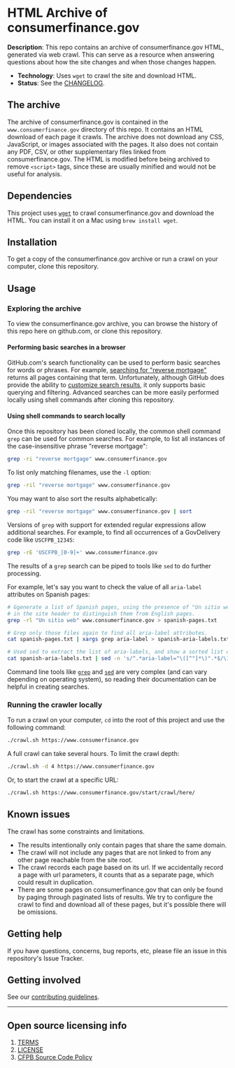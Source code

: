 # HTML Archive of consumerfinance.gov

**Description**:
This repo contains an archive of consumerfinance.gov HTML, generated via web crawl.
This can serve as a resource when answering questions about how the site changes and when those changes happen.

  - **Technology**: Uses `wget` to crawl the site and download HTML.
  - **Status**:  See the [CHANGELOG](CHANGELOG.md).

## The archive

The archive of consumerfinance.gov is contained in the `www.consumerfinance.gov` directory of this repo.
It contains an HTML download of each page it crawls.
The archive does not download any CSS, JavaScript, or images associated with the pages.
It also does not contain any PDF, CSV, or other supplementary files linked from consumerfinance.gov.
The HTML is modified before being archived to remove `<script>` tags, since these are usually minified and would not be useful for analysis.

## Dependencies

This project uses [`wget`](https://www.gnu.org/software/wget/) to crawl consumerfinance.gov and download the HTML.
You can install it on a Mac using `brew install wget`.

## Installation

To get a copy of the consumerfinance.gov archive or run a crawl on your computer, clone this repository.

## Usage

### Exploring the archive

To view the consumerfinance.gov archive, you can browse the history of this repo here on github.com, or clone this repository.

#### Performing basic searches in a browser

GitHub.com's search functionality can be used to perform basic searches for words or phrases.
For example,
[searching for "reverse  mortgage"](https://github.com/cfpb/crawl-cfgov/search?q=%22reverse+mortgage%22)
returns all pages containing that term.
Unfortunately, although GitHub does provide the ability to
[customize search results](https://docs.github.com/en/free-pro-team@latest/github/searching-for-information-on-github/searching-code),
it only supports basic querying and filtering.
Advanced searches can be more easily performed locally using shell commands after cloning this repository.

#### Using shell commands to search locally

Once this repository has been cloned locally, the common shell command `grep` can be used for common searches.
For example, to list all instances of the case-insensitive phrase "reverse mortgage":

```sh
grep -ri "reverse mortgage" www.consumerfinance.gov
```

To list only matching filenames, use the `-l` option:

```sh
grep -ril "reverse mortgage" www.consumerfinance.gov
```

You may want to also sort the results alphabetically:

```sh
grep -ril "reverse mortgage" www.consumerfinance.gov | sort
```

Versions of `grep` with support for extended regular expressions allow additional searches.
For example, to find all occurrences of a GovDelivery code like `USCFPB_12345`:

```sh
grep -rE 'USCFPB_[0-9]+' www.consumerfinance.gov
```

The results of a `grep` search can be piped to tools like `sed` to do further processing.

For example, let's say you want to check the value of all `aria-label` attributes on Spanish pages:

```sh
# Ggenerate a list of Spanish pages, using the presence of "Un sitio web"
# in the site header to distinguish them from English pages.
grep -rl "Un sitio web" www.consumerfinance.gov > spanish-pages.txt

# Grep only those files again to find all aria-label attributes.
cat spanish-pages.txt | xargs grep aria-label > spanish-aria-labels.txt

# Used sed to extract the list of aria-labels, and show a sorted list of unique values.
cat spanish-aria-labels.txt | sed -n 's/^.*aria-label="\([^"]*\)".*$/\1/p' | sort | uniq
```

Command line tools like
[`grep`](https://linux.die.net/man/1/grep)
and
[`sed`](https://linux.die.net/man/1/sed)
are very complex (and can vary depending on operating system),
so reading their documentation can be helpful in creating searches.

### Running the crawler locally

To run a crawl on your computer, `cd` into the root of this project and use the following command:

```sh
./crawl.sh https://www.consumerfinance.gov
```

A full crawl can take several hours. To limit the crawl depth:

```sh
./crawl.sh -d 4 https://www.consumerfinance.gov
```

Or, to start the crawl at a specific URL:

```sh
./crawl.sh https://www.consumerfinance.gov/start/crawl/here/
```

## Known issues

The crawl has some constraints and limitations.
- The results intentionally only contain pages that share the same domain.
- The crawl will not include any pages that are not linked to from any other page reachable from the site root.
- The crawl records each page based on its url.
  If we accidentally record a page with url parameters, it counts that as a separate page, which could result in duplication.
- There are some pages on consumerfinance.gov that can only be found by paging through paginated lists of results.
  We try to configure the crawl to find and download all of these pages, but it's possible there will be omissions.

## Getting help

If you have questions, concerns, bug reports, etc, please file an issue in this repository's Issue Tracker.

## Getting involved

See our [contributing guidelines](CONTRIBUTING.md).


----

## Open source licensing info
1. [TERMS](TERMS.md)
2. [LICENSE](LICENSE)
3. [CFPB Source Code Policy](https://github.com/cfpb/source-code-policy/)
